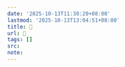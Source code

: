 ```yaml
---
date: '2025-10-13T11:30:20+08:00'
lastmod: '2025-10-13T13:04:51+08:00'
title: 󰥚
url: 󰥚
tags: []
src:
note:
---
```

